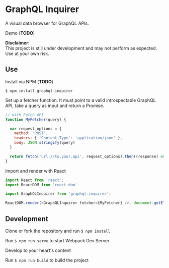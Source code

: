 # GraphQL Inquirer

A visual data browser for GraphQL APIs.

Demo (**TODO**)

**Disclaimer:**  
This project is still under development and may not perform as expected. Use at your own risk.

## Use

Install via NPM (**TODO**)

`$ npm install graphql-inquirer`

Set up a fetcher function. It must point to a valid introspectable GraphQL API, take a query as input and return a Promise.

```javascript
// with Fetch API
function MyFetcher(query) {

  var request_options = {
    method: 'POST',
    headers: { 'Content-Type': 'application/json' },
    body: JSON.stringify(query)
  }

  return fetch('url://to.your.api', request_options).then((response) => (response.json()));
}
```

Import and render with React

```javascript
import React from 'react';
import ReactDOM from 'react-dom'

import GraphQLInquirer from 'graphql-inquirer';

ReactDOM.render(<GraphQLInquirer fetcher={MyFetcher} />, document.getElementById('my-root-component'));
```

## Development

Clone or fork the repository and run `$ npm install`

Run `$ npm run serve` to start Webpack Dev Server

Develop to your heart's content

Run `$ npm run build` to build the project